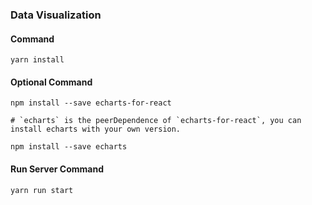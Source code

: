 ### Data Visualization

#### Command
```
yarn install
```

#### Optional Command

```
npm install --save echarts-for-react

# `echarts` is the peerDependence of `echarts-for-react`, you can install echarts with your own version.

npm install --save echarts
```

#### Run Server Command
```
yarn run start
```